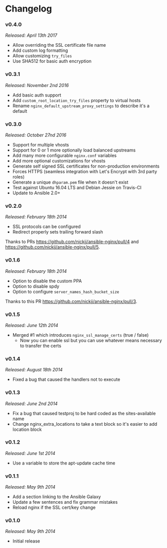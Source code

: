 # Changelog

### v0.4.0

*Released: April 13th 2017*

- Allow overriding the SSL certificate file name
- Add custom log formatting
- Allow customizing `try_files`
- Use SHA512 for basic auth encryption

### v0.3.1

*Released: November 2nd 2016*

- Add basic auth support
- Add `custom_root_location_try_files` property to virtual hosts
- Rename `nginx_default_upstream_proxy_settings` to describe it's a default

### v0.3.0

*Released: October 27nd 2016*

- Support for multiple vhosts
- Support for 0 or 1 more optionally load balanced upstreams
- Add many more configurable `nginx.conf` variables
- Add more optional customizations for vhosts
- Generate self signed SSL certificates for non-production environments
- Forces HTTPS (seamless integration with Let's Encrypt with 3rd party roles)
- Generate a unique `dhparam.pem` file when it doesn't exist
- Test against Ubuntu 16.04 LTS and Debian Jessie on Travis-CI
- Update to Ansible 2.0+

### v0.2.0

*Released: February 18th 2014*

- SSL protocols can be configured
- Redirect properly sets trailing forward slash

Thanks to PRs https://github.com/nickjj/ansible-nginx/pull/4 and https://github.com/nickjj/ansible-nginx/pull/5.

### v0.1.6

*Released: February 18th 2014*

- Option to disable the custom PPA
- Option to disable spdy
- Option to configure `server_names_hash_bucket_size`

Thanks to this PR https://github.com/nickjj/ansible-nginx/pull/3.

### v0.1.5

*Released: June 12th 2014*

- Merged #1 which introduces `nginx_ssl_manage_certs` (true / false)
  - Now you can enable ssl but you can use whatever means necessary to transfer the certs

### v0.1.4

*Released: August 18th 2014*

- Fixed a bug that caused the handlers not to execute

### v0.1.3

*Released: June 2nd 2014*

- Fix a bug that caused testproj to be hard coded as the sites-available name
- Change nginx_extra_locations to take a text block so it's easier to add location block

### v0.1.2

*Released: June 1st 2014*

- Use a variable to store the apt-update cache time

### v0.1.1

*Released: May 9th 2014*

- Add a section linking to the Ansible Galaxy
- Update a few sentences and fix grammar mistakes
- Reload nginx if the SSL cert/key change

### v0.1.0

*Released: May 9th 2014*

- Initial release
